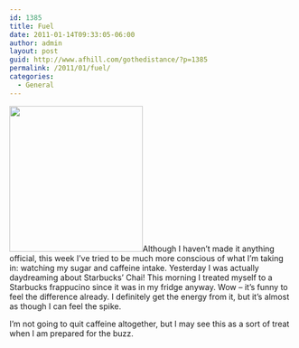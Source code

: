 ```yaml
---
id: 1385
title: Fuel
date: 2011-01-14T09:33:05-06:00
author: admin
layout: post
guid: http://www.afhill.com/gothedistance/?p=1385
permalink: /2011/01/fuel/
categories:
  - General
---
```

[<img src="http://www.afhill.com/gothedistance/wp-content/uploads/2011/01/frap.jpg" alt="" title="frappuucino" width="236" height="258" class="alignright size-full wp-image-1392" />](http://www.afhill.com/gothedistance/wp-content/uploads/2011/01/frap.jpg)Although I haven&#8217;t made it anything official, this week I&#8217;ve tried to be much more conscious of what I&#8217;m taking in: watching my sugar and caffeine intake. Yesterday I was actually daydreaming about Starbucks&#8217; Chai! This morning I treated myself to a Starbucks frappucino since it was in my fridge anyway. Wow &#8211; it&#8217;s funny to feel the difference already. I definitely get the energy from it, but it&#8217;s almost as though I can feel the spike. 

I&#8217;m not going to quit caffeine altogether, but I may see this as a sort of treat when I am prepared for the buzz.